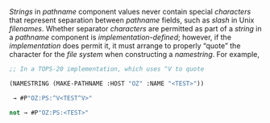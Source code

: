  



*Strings* in *pathname* component values never contain special *characters* that represent separation between *pathname* fields, such as *slash* in Unix *filenames*. Whether separator *characters* are permitted as part of a *string* in a *pathname* component is *implementation-defined*; however, if the *implementation* does permit it, it must arrange to properly “quote” the character for the *file system* when constructing a *namestring*. For example, 


```lisp
;; In a TOPS-20 implementation, which uses ^V to quote 

(NAMESTRING (MAKE-PATHNAME :HOST "OZ" :NAME "<TEST>")) 

 → #P"OZ:PS:^V<TEST^V>" 

not → #P"OZ:PS:<TEST>" 

```